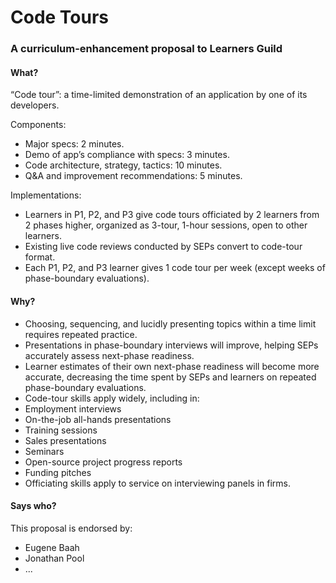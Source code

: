 # Code Tours

### A curriculum-enhancement proposal to Learners Guild

#### What?

“Code tour”: a time-limited demonstration of an application by one of its developers.

Components:

* Major specs: 2 minutes.
* Demo of app’s compliance with specs: 3 minutes.
* Code architecture, strategy, tactics: 10 minutes.
* Q&A and improvement recommendations: 5 minutes.

Implementations:

* Learners in P1, P2, and P3 give code tours officiated by 2 learners from 2 phases higher, organized as 3-tour, 1-hour sessions, open to other learners.
* Existing live code reviews conducted by SEPs convert to code-tour format.
* Each P1, P2, and P3 learner gives 1 code tour per week (except weeks of phase-boundary evaluations).

#### Why?

* Choosing, sequencing, and lucidly presenting topics within a time limit requires repeated practice.
* Presentations in phase-boundary interviews will improve, helping SEPs accurately assess next-phase readiness.
* Learner estimates of their own next-phase readiness will become more accurate, decreasing the time spent by SEPs and learners on repeated phase-boundary evaluations.
* Code-tour skills apply widely, including in:
 * Employment interviews
 * On-the-job all-hands presentations
 * Training sessions
 * Sales presentations
 * Seminars
 * Open-source project progress reports
 * Funding pitches
* Officiating skills apply to service on interviewing panels in firms.

#### Says who?

This proposal is endorsed by:

* Eugene Baah
* Jonathan Pool
* ...